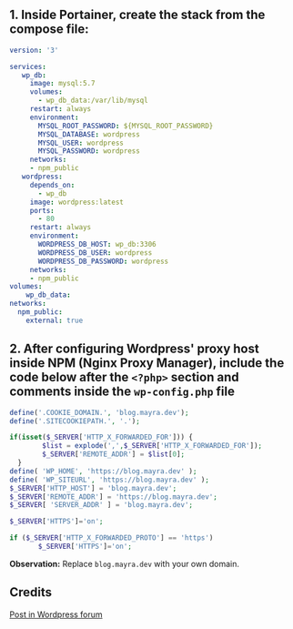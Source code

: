 ## 1. Inside Portainer, create the stack from the compose file:
```yml
version: '3'

services:
   wp_db:
     image: mysql:5.7
     volumes:
       - wp_db_data:/var/lib/mysql
     restart: always
     environment:
       MYSQL_ROOT_PASSWORD: ${MYSQL_ROOT_PASSWORD}
       MYSQL_DATABASE: wordpress
       MYSQL_USER: wordpress
       MYSQL_PASSWORD: wordpress
     networks:
     - npm_public
   wordpress:
     depends_on:
       - wp_db
     image: wordpress:latest
     ports: 
       - 80
     restart: always
     environment:
       WORDPRESS_DB_HOST: wp_db:3306
       WORDPRESS_DB_USER: wordpress
       WORDPRESS_DB_PASSWORD: wordpress
     networks:
     - npm_public
volumes:
    wp_db_data:
networks:
  npm_public:
    external: true
```
## 2. After configuring Wordpress' proxy host inside NPM (Nginx Proxy Manager), include the code below after the ```<?php>``` section and comments inside the ```wp-config.php``` file
```php
define('.COOKIE_DOMAIN.', 'blog.mayra.dev');
define('.SITECOOKIEPATH.', '.');

if(isset($_SERVER['HTTP_X_FORWARDED_FOR'])) {
        $list = explode(',',$_SERVER['HTTP_X_FORWARDED_FOR']);
        $_SERVER['REMOTE_ADDR'] = $list[0];
  }
define( 'WP_HOME', 'https://blog.mayra.dev' );
define( 'WP_SITEURL', 'https://blog.mayra.dev' );
$_SERVER['HTTP_HOST'] = 'blog.mayra.dev';
$_SERVER['REMOTE_ADDR'] = 'https://blog.mayra.dev';
$_SERVER[ 'SERVER_ADDR' ] = 'blog.mayra.dev';

$_SERVER['HTTPS']='on';

if ($_SERVER['HTTP_X_FORWARDED_PROTO'] == 'https')
       $_SERVER['HTTPS']='on';
```
  
**Observation:** Replace ```blog.mayra.dev``` with your own domain.
## Credits
[Post in Wordpress forum](https://wordpress.org/support/topic/wp-behind-nginx-reverse-proxy/)
